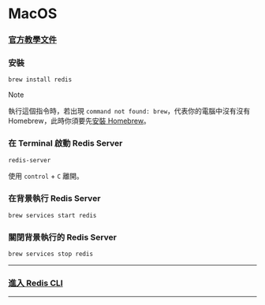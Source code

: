# MacOS

### [官方教學文件](https://redis.io/docs/getting-started/installation/install-redis-on-mac-os/)

### 安裝

```bash
brew install redis
```

>[!Note]
>執行這個指令時，若出現 `command not found: brew`，代表你的電腦中沒有沒有 Homebrew，此時你須要先[安裝 Homebrew](</Tools/Mac/Homebrew.md#安裝>)。

### 在 Terminal 啟動 Redis Server

```bash
redis-server
```

使用 `control` + `C` 離開。

### 在背景執行 Redis Server

```bash
brew services start redis
```

### 關閉背景執行的 Redis Server

```bash
brew services stop redis
```

---

### [進入 Redis CLI](</Database/Redis/Redis CLI.md#進入 CLI>)

---
